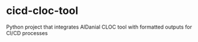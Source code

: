 # cicd-cloc-tool
Python project that integrates AlDanial CLOC tool with formatted outputs for CI/CD processes
